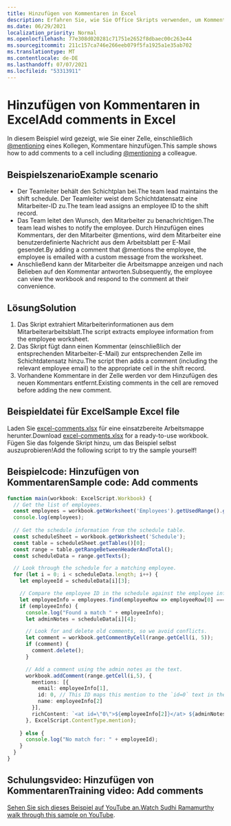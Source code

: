 ```yaml
---
title: Hinzufügen von Kommentaren in Excel
description: Erfahren Sie, wie Sie Office Skripts verwenden, um Kommentare in einem Arbeitsblatt hinzuzufügen.
ms.date: 06/29/2021
localization_priority: Normal
ms.openlocfilehash: 77e308d020281c71751e2652f8dbaec00c263e44
ms.sourcegitcommit: 211c157ca746e266eeb079f5fa1925a1e35ab702
ms.translationtype: MT
ms.contentlocale: de-DE
ms.lasthandoff: 07/07/2021
ms.locfileid: "53313911"
---
```

# <a name="add-comments-in-excel"></a><span data-ttu-id="fa0d1-103">Hinzufügen von Kommentaren in Excel</span><span class="sxs-lookup"><span data-stu-id="fa0d1-103">Add comments in Excel</span></span>

<span data-ttu-id="fa0d1-104">In diesem Beispiel wird gezeigt, wie Sie einer Zelle, einschließlich [@mentioning](https://support.microsoft.com/office/90701709-5dc1-41c7-aa48-b01d4a46e8c7) eines Kollegen, Kommentare hinzufügen.</span><span class="sxs-lookup"><span data-stu-id="fa0d1-104">This sample shows how to add comments to a cell including [@mentioning](https://support.microsoft.com/office/90701709-5dc1-41c7-aa48-b01d4a46e8c7) a colleague.</span></span>

## <a name="example-scenario"></a><span data-ttu-id="fa0d1-105">Beispielszenario</span><span class="sxs-lookup"><span data-stu-id="fa0d1-105">Example scenario</span></span>

* <span data-ttu-id="fa0d1-106">Der Teamleiter behält den Schichtplan bei.</span><span class="sxs-lookup"><span data-stu-id="fa0d1-106">The team lead maintains the shift schedule.</span></span> <span data-ttu-id="fa0d1-107">Der Teamleiter weist dem Schichtdatensatz eine Mitarbeiter-ID zu.</span><span class="sxs-lookup"><span data-stu-id="fa0d1-107">The team lead assigns an employee ID to the shift record.</span></span>
* <span data-ttu-id="fa0d1-108">Das Team leitet den Wunsch, den Mitarbeiter zu benachrichtigen.</span><span class="sxs-lookup"><span data-stu-id="fa0d1-108">The team lead wishes to notify the employee.</span></span> <span data-ttu-id="fa0d1-109">Durch Hinzufügen eines Kommentars, der den Mitarbeiter @mentions, wird dem Mitarbeiter eine benutzerdefinierte Nachricht aus dem Arbeitsblatt per E-Mail gesendet.</span><span class="sxs-lookup"><span data-stu-id="fa0d1-109">By adding a comment that @mentions the employee, the employee is emailed with a custom message from the worksheet.</span></span>
* <span data-ttu-id="fa0d1-110">Anschließend kann der Mitarbeiter die Arbeitsmappe anzeigen und nach Belieben auf den Kommentar antworten.</span><span class="sxs-lookup"><span data-stu-id="fa0d1-110">Subsequently, the employee can view the workbook and respond to the comment at their convenience.</span></span>

## <a name="solution"></a><span data-ttu-id="fa0d1-111">Lösung</span><span class="sxs-lookup"><span data-stu-id="fa0d1-111">Solution</span></span>

1. <span data-ttu-id="fa0d1-112">Das Skript extrahiert Mitarbeiterinformationen aus dem Mitarbeiterarbeitsblatt.</span><span class="sxs-lookup"><span data-stu-id="fa0d1-112">The script extracts employee information from the employee worksheet.</span></span>
1. <span data-ttu-id="fa0d1-113">Das Skript fügt dann einen Kommentar (einschließlich der entsprechenden Mitarbeiter-E-Mail) zur entsprechenden Zelle im Schichtdatensatz hinzu.</span><span class="sxs-lookup"><span data-stu-id="fa0d1-113">The script then adds a comment (including the relevant employee email) to the appropriate cell in the shift record.</span></span>
1. <span data-ttu-id="fa0d1-114">Vorhandene Kommentare in der Zelle werden vor dem Hinzufügen des neuen Kommentars entfernt.</span><span class="sxs-lookup"><span data-stu-id="fa0d1-114">Existing comments in the cell are removed before adding the new comment.</span></span>

## <a name="sample-excel-file"></a><span data-ttu-id="fa0d1-115">Beispieldatei für Excel</span><span class="sxs-lookup"><span data-stu-id="fa0d1-115">Sample Excel file</span></span>

<span data-ttu-id="fa0d1-116">Laden Sie <a href="excel-comments.xlsx">excel-comments.xlsx</a> für eine einsatzbereite Arbeitsmappe herunter.</span><span class="sxs-lookup"><span data-stu-id="fa0d1-116">Download <a href="excel-comments.xlsx">excel-comments.xlsx</a> for a ready-to-use workbook.</span></span> <span data-ttu-id="fa0d1-117">Fügen Sie das folgende Skript hinzu, um das Beispiel selbst auszuprobieren!</span><span class="sxs-lookup"><span data-stu-id="fa0d1-117">Add the following script to try the sample yourself!</span></span>

## <a name="sample-code-add-comments"></a><span data-ttu-id="fa0d1-118">Beispielcode: Hinzufügen von Kommentaren</span><span class="sxs-lookup"><span data-stu-id="fa0d1-118">Sample code: Add comments</span></span>

```TypeScript
function main(workbook: ExcelScript.Workbook) {
  // Get the list of employees.
  const employees = workbook.getWorksheet('Employees').getUsedRange().getTexts();
  console.log(employees); 
  
  // Get the schedule information from the schedule table.
  const scheduleSheet = workbook.getWorksheet('Schedule');
  const table = scheduleSheet.getTables()[0];
  const range = table.getRangeBetweenHeaderAndTotal();
  const scheduleData = range.getTexts();

  // Look through the schedule for a matching employee.
  for (let i = 0; i < scheduleData.length; i++) {
    let employeeId = scheduleData[i][3];

    // Compare the employee ID in the schedule against the employee information table.
    let employeeInfo = employees.find(employeeRow => employeeRow[0] === employeeId);
    if (employeeInfo) {
      console.log("Found a match " + employeeInfo);
      let adminNotes = scheduleData[i][4];

      // Look for and delete old comments, so we avoid conflicts.
      let comment = workbook.getCommentByCell(range.getCell(i, 5));
      if (comment) {
        comment.delete();
      }

      // Add a comment using the admin notes as the text.
      workbook.addComment(range.getCell(i,5), {
        mentions: [{
          email: employeeInfo[1],
          id: 0, // This ID maps this mention to the `id=0` text in the comment.
          name: employeeInfo[2]
        }],
        richContent: `<at id=\"0\">${employeeInfo[2]}</at> ${adminNotes}`
      }, ExcelScript.ContentType.mention);        
      
    } else {
      console.log("No match for: " + employeeId);
    }
  }
}
```

## <a name="training-video-add-comments"></a><span data-ttu-id="fa0d1-119">Schulungsvideo: Hinzufügen von Kommentaren</span><span class="sxs-lookup"><span data-stu-id="fa0d1-119">Training video: Add comments</span></span>

<span data-ttu-id="fa0d1-120">[Sehen Sie sich dieses Beispiel auf YouTube an.](https://youtu.be/CpR78nkaOFw)</span><span class="sxs-lookup"><span data-stu-id="fa0d1-120">[Watch Sudhi Ramamurthy walk through this sample on YouTube](https://youtu.be/CpR78nkaOFw).</span></span>

